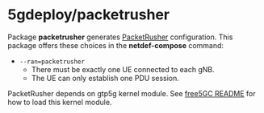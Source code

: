 # 5gdeploy/packetrusher

Package **packetrusher** generates [PacketRusher](https://github.com/HewlettPackard/PacketRusher) configuration.
This package offers these choices in the **netdef-compose** command:

* `--ran=packetrusher`
  * There must be exactly one UE connected to each gNB.
  * The UE can only establish one PDU session.

PacketRusher depends on gtp5g kernel module.
See [free5GC README](../free5gc/README.md) for how to load this kernel module.
